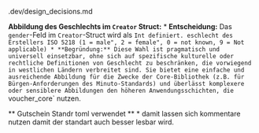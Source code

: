 .dev/design_decisions.md

**Abbildung des Geschlechts im `Creator` Struct:**
    * **Entscheidung:** Das `gender`-Feld im `Creator`-Struct wird als `Int definiert. eschlecht des Erstellers ISO 5218 (1 = male", 2 = female", 0 = not known, 9 = Not applicable)
    * **Begründung:** Diese Wahl ist pragmatisch und universell einsetzbar, ohne sich auf spezifische kulturelle oder rechtliche Definitionen von Geschlecht zu beschränken, die vorwiegend in westlichen Ländern verbreitet sind. Sie bietet eine einfache und ausreichende Abbildung für die Zwecke der Core-Bibliothek (z.B. für Bürgen-Anforderungen des Minuto-Standards) und überlässt komplexere oder sensiblere Abbildungen den höheren Anwendungsschichten, die `voucher_core` nutzen.

** Gutschein Standr toml verwendet **
    * damit lassen sich kommentare nutzen damit der standart auch besser lesbar wird.


